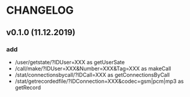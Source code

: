 CHANGELOG
=========

v0.1.0 (11.12.2019)
--------------------
### add
- /user/getstate/?IDUser=XXX as getUserSate
- /call/make/?IDUser=XXX&Number=XXX&Tag=XXX as makeCall
- /stat/connectionsbycall/?IDCall=XXX as getConnectionsByCall
- /stat/getrecordedfile/?IDConnection=XXX&codec=gsm|pcm|mp3 as getRecord
